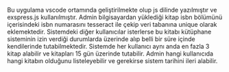 Bu uygulama vscode ortamında geliştirilmekte olup js dilinde yazılmıştır ve exspress.js kullanılmıştır. Admin bilgisayardan yüklediği kitap isbn bölümünü içerisindeki isbn numarasını tesseract ile çekip veri tabanına unique olarak eklemektedir. Sistemdeki diğer kullanıcılar isterlerse bu kitabı kütüphane sisteminin izin verdiği durumlarda üzerinde alıp belli bir süre içinde kendilerinde tutabilmektedir. Sistemde her kullanıcı aynı anda en fazla 3 kitap alabilir ve kitapları 15 gün üzerinde tutabilir. Admin hangi kullanıcıda hangi kitabın olduğunu listeleyebilir ve gerekirse sistem tarihini ileri alabilir. 
